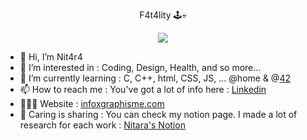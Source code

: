 <p align="center"> F4t4lity 🕹💀
 
<div id="header" align="center">
  <img src="https://media.tenor.com/h34OIBMoW30AAAAd/nitara-mortal-kombat.gif" 350"/>
</div>

- 👋 Hi, I’m Nit4r4
- 👀 I’m interested in : Coding, Design, Health, and so more...
- 🧠 I’m currently learning : C, C++, html, CSS, JS, ... @home & @[42](www.42lausanne.ch)
- 📫 How to reach me : You've got a lot of info here : [Linkedin](https://www.linkedin.com/in/verena-ferraro/)
- 👩🏻‍💻 Website : [infoxgraphisme.com](https://www.infoxgraphisme.com/)
- 💞️ Caring is sharing : You can check my notion page. I made a lot of research for each work : [Nitara's Notion](https://nitara.notion.site/246c98fcb09e4bcb894d227c97856f20?v=7f0f84336dfc4840aedd7a4148b4a037)

<!---
Nit4r4/Nit4r4 is a ✨ special ✨ repository because its `README.md` (this file) appears on your GitHub profile.
You can click the Preview link to take a look at your changes.
--->
